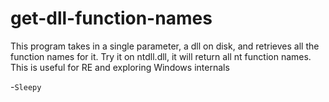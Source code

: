 # get-dll-function-names
This program takes in a single parameter, a dll on disk, and retrieves all the function names for it. Try it on ntdll.dll, it will return all nt function names. This is useful for RE and exploring Windows internals

-`Sleepy`
